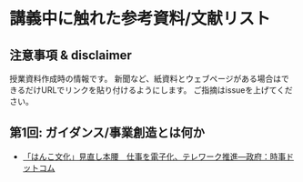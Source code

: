 # 講義中に触れた参考資料/文献リスト
## 注意事項 & disclaimer
授業資料作成時の情報です。
新聞など、紙資料とウェブページがある場合はできるだけURLでリンクを貼り付けるようにします。
ご指摘はissueを上げてください。

## 第1回: ガイダンス/事業創造とは何か
- [「はんこ文化」見直し本腰　仕事を電子化、テレワーク推進―政府：時事ドットコム](https://www.jiji.com/jc/article?k=2020042000813)

